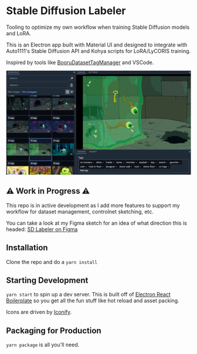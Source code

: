 
# Stable Diffusion Labeler

Tooling to optimize my own workflow when training Stable Diffusion models and LoRA.

This is an Electron app built with Material UI and designed to integrate with Auto1111's Stable Diffusion API and Kohya scripts for LoRA/LyCORIS training.

Inspired by tools like [BooruDatasetTagManager](https://github.com/starik222/BooruDatasetTagManager) and VSCode.

<img src="./docs/tagging_example.png" alt="Image of the tagging workspace" />

## ⚠ Work in Progress ⚠

This repo is in active development as I add more features to support my workflow for dataset management, controlnet sketching, etc.

You can take a look at my Figma sketch for an idea of what direction this is headed: [SD Labeler on Figma](https://www.figma.com/file/mBfIF1P9wFC8kjBMZJ6HX6/SD-Labeler?type=design&node-id=0%3A1&mode=design&t=VtsHXogDSxcLOzrO-1)

## Installation

Clone the repo and do a `yarn install`

## Starting Development

`yarn start` to spin up a dev server. This is built off of [Electron React Boilerplate](https://electron-react-boilerplate.js.org/) so you get all the fun stuff like hot reload and asset packing.

Icons are driven by [Iconify](https://icon-sets.iconify.design/).

## Packaging for Production

```yarn package``` is all you'll need.
